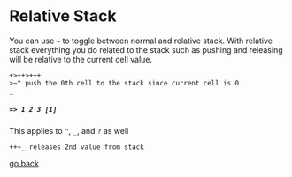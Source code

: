 # Relative Stack

You can use `~` to toggle between normal and relative stack. With relative stack everything you do related to the stack such as pushing and releasing will be relative to the current cell value.

```
+>++>+++
>~^ push the 0th cell to the stack since current cell is 0
_
```
##### `=> 1 2 3 [1]`

This applies to `^`, `_`, and `?` as well

```
++~_ releases 2nd value from stack
```

[go back](#Documentation/env.md)